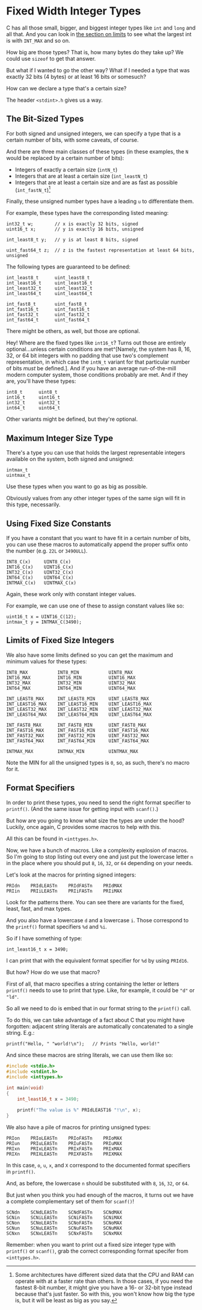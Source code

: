 <!-- Beej's guide to C

# vim: ts=4:sw=4:nosi:et:tw=72
-->

# Fixed Width Integer Types

C has all those small, bigger, and biggest integer types like `int` and
`long` and all that. And you can look in [the section on
limits](#limits-macros) to see what the largest int is with `INT_MAX`
and so on.

How big are those types? That is, how many bytes do they take up? We
could use `sizeof` to get that answer.

But what if I wanted to go the other way? What if I needed a type that
was exactly 32 bits (4 bytes) or at least 16 bits or somesuch?

How can we declare a type that's a certain size?

The header `<stdint>.h` gives us a way.

## The Bit-Sized Types

For both signed and unsigned integers, we can specify a type that is a
certain number of bits, with some caveats, of course.

And there are three main classes of these types (in these examples, the
`N` would be replaced by a certain number of bits):

* Integers of exactly a certain size (`intN_t`)
* Integers that are at least a certain size (`int_leastN_t`)
* Integers that are at least a certain size and are as fast as possible
  (`int_fastN_t`)[^4582]

[^4582]: Some architectures have different sized data that the CPU and
RAM can operate with at a faster rate than others. In those cases, if
you need the fastest 8-bit number, it might give you have a 16- or
32-bit type instead because that's just faster. So with this, you won't
know how big the type is, but it will be least as big as you say.

Finally, these unsigned number types have a leading `u` to differentiate
them.

For example, these types have the corresponding listed meaning:

``` {.c}
int32_t w;        // x is exactly 32 bits, signed
uint16_t x;       // y is exactly 16 bits, unsigned

int_least8_t y;   // y is at least 8 bits, signed

uint_fast64_t z;  // z is the fastest representation at least 64 bits, unsigned
```

The following types are guaranteed to be defined:

``` {.c}
int_least8_t      uint_least8_t
int_least16_t     uint_least16_t
int_least32_t     uint_least32_t
int_least64_t     uint_least64_t

int_fast8_t       uint_fast8_t
int_fast16_t      uint_fast16_t
int_fast32_t      uint_fast32_t
int_fast64_t      uint_fast64_t
```

There might be others, as well, but those are optional.

Hey! Where are the fixed types like `int16_t`? Turns out those are
entirely optional...unless certain conditions are met^[Namely, the
system has 8, 16, 32, or 64 bit integers with no padding that use two's
complement representation, in which case the `intN_t` variant for that
particular number of bits _must_ be defined.]. And if you have an
average run-of-the-mill modern computer system, those conditions
probably are met. And if they are, you'll have these types:

``` {.c}
int8_t      uint8_t
int16_t     uint16_t
int32_t     uint32_t
int64_t     uint64_t
```

Other variants might be defined, but they're optional.

## Maximum Integer Size Type

There's a type you can use that holds the largest representable integers
available on the system, both signed and unsigned:

```
intmax_t
uintmax_t
```

Use these types when you want to go as big as possible.

Obviously values from any other integer types of the same sign will fit
in this type, necessarily.

## Using Fixed Size Constants

If you have a constant that you want to have fit in a certain number of
bits, you can use these macros to automatically append the proper suffix
onto the number (e.g. `22L` or `3490ULL`).

``` {.c}
INT8_C(x)     UINT8_C(x)
INT16_C(x)    UINT16_C(x)
INT32_C(x)    UINT32_C(x)
INT64_C(x)    UINT64_C(x)
INTMAX_C(x)   UINTMAX_C(x)
```

Again, these work only with constant integer values.

For example, we can use one of these to assign constant values like so:

``` {.c}
uint16_t x = UINT16_C(12);
intmax_t y = INTMAX_C(3490);
```

## Limits of Fixed Size Integers

We also have some limits defined so you can get the maximum and minimum
values for these types:

``` {.c}
INT8_MAX           INT8_MIN           UINT8_MAX
INT16_MAX          INT16_MIN          UINT16_MAX
INT32_MAX          INT32_MIN          UINT32_MAX
INT64_MAX          INT64_MIN          UINT64_MAX

INT_LEAST8_MAX     INT_LEAST8_MIN     UINT_LEAST8_MAX
INT_LEAST16_MAX    INT_LEAST16_MIN    UINT_LEAST16_MAX
INT_LEAST32_MAX    INT_LEAST32_MIN    UINT_LEAST32_MAX
INT_LEAST64_MAX    INT_LEAST64_MIN    UINT_LEAST64_MAX

INT_FAST8_MAX      INT_FAST8_MIN      UINT_FAST8_MAX
INT_FAST16_MAX     INT_FAST16_MIN     UINT_FAST16_MAX
INT_FAST32_MAX     INT_FAST32_MIN     UINT_FAST32_MAX
INT_FAST64_MAX     INT_FAST64_MIN     UINT_FAST64_MAX

INTMAX_MAX         INTMAX_MIN         UINTMAX_MAX
```

Note the MIN for all the unsigned types is `0`, so, as such, there's no
macro for it.

## Format Specifiers

In order to print these types, you need to send the right format
specifier to `printf()`. (And the same issue for getting input with
`scanf()`.)

But how are you going to know what size the types are under the hood?
Luckily, once again, C provides some macros to help with this.

All this can be found in `<inttypes.h>`.

Now, we have a bunch of macros. Like a complexity explosion of macros.
So I'm going to stop listing out every one and just put the lowercase
letter `n` in the place where you should put `8`, `16`, `32`, or `64`
depending on your needs.

Let's look at the macros for printing signed integers:

``` {.c}
PRIdn    PRIdLEASTn    PRIdFASTn    PRIdMAX
PRIin    PRIiLEASTn    PRIiFASTn    PRIiMAX
```

Look for the patterns there. You can see there are variants for the
fixed, least, fast, and max types.

And you also have a lowercase `d` and a lowercase `i`. Those correspond
to the `printf()` format specifiers `%d` and `%i`.

So if I have something of type:

``` {.c}
int_least16_t x = 3490;
```

I can print that with the equivalent format specifier for `%d` by
using `PRId16`.

But how? How do we use that macro?

First of all, that macro specifies a string containing the letter or
letters `printf()` needs to use to print that type. Like, for example, it could
be `"d"` or `"ld"`.

So all we need to do is embed that in our format string to the
`printf()` call.

To do this, we can take advantage of a fact about C that you might have
forgotten: adjacent string literals are automatically concatenated to a
single string. E.g.:

``` {.c}
printf("Hello, " "world!\n");   // Prints "Hello, world!"
```

And since these macros are string literals, we can use them like so:

``` {.c .numberLines}
#include <stdio.h>
#include <stdint.h>
#include <inttypes.h>

int main(void)
{
    int_least16_t x = 3490;

    printf("The value is %" PRIdLEAST16 "!\n", x);
}
```

We also have a pile of macros for printing unsigned types:

``` {.c}
PRIon    PRIoLEASTn    PRIoFASTn    PRIoMAX
PRIun    PRIuLEASTn    PRIuFASTn    PRIuMAX
PRIxn    PRIxLEASTn    PRIxFASTn    PRIxMAX
PRIXn    PRIXLEASTn    PRIXFASTn    PRIXMAX
```

In this case, `o`, `u`, `x`, and `X` correspond to the documented format
specifiers in `printf()`.

And, as before, the lowercase `n` should be substituted with `8`, `16`,
`32`, or `64`.

But just when you think you had enough of the macros, it turns out we
have a complete complementary set of them for `scanf()`!

``` {.c}
SCNdn    SCNdLEASTn    SCNdFASTn    SCNdMAX
SCNin    SCNiLEASTn    SCNiFASTn    SCNiMAX
SCNon    SCNoLEASTn    SCNoFASTn    SCNoMAX
SCNun    SCNuLEASTn    SCNuFASTn    SCNuMAX
SCNxn    SCNxLEASTn    SCNxFASTn    SCNxMAX
```

Remember: when you want to print out a fixed size integer type with
`printf()` or `scanf()`, grab the correct corresponding format specifer
from `<inttypes.h>`.
